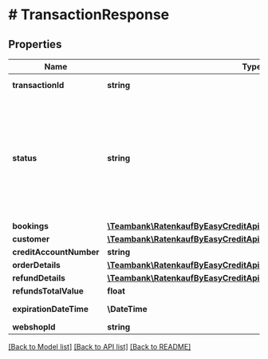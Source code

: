 # # TransactionResponse

## Properties

Name | Type | Description | Notes
------------ | ------------- | ------------- | -------------
**transactionId** | **string** | Unique functional transaction identifier (consists of 6 characters) | [optional]
**status** | **string** | Status structure &#x3D; &lt;Merchant-Transaction-Status&gt;_&lt;Booking-Status&gt; -&gt; Merchant-Transaction-Status are REPORT_CAPTURE (LIEFERUNG_MELDEN), REPORT_CAPTURE_EXPIRING (LIEFERUNG_MELDEN_AUSLAUFEND), IN_BILLING (IN_ABRECHNUNG), BILLED (ABGERECHNET), EXPIRED (ABGELAUFEN). Applicable Booking-Status for this scenario are FAILED, PENDING | [optional]
**bookings** | [**\Teambank\RatenkaufByEasyCreditApiV3\Model\Booking[]**](Booking.md) |  | [optional]
**customer** | [**\Teambank\RatenkaufByEasyCreditApiV3\Model\TransactionCustomer**](TransactionCustomer.md) |  | [optional]
**creditAccountNumber** | **string** | (&#x3D; kreditKontonummer) | [optional]
**orderDetails** | [**\Teambank\RatenkaufByEasyCreditApiV3\Model\TransactionOrderDetails**](TransactionOrderDetails.md) |  | [optional]
**refundDetails** | [**\Teambank\RatenkaufByEasyCreditApiV3\Model\Refund[]**](Refund.md) |  | [optional]
**refundsTotalValue** | **float** | Sum of all the refund amounts in € | [optional]
**expirationDateTime** | **\DateTime** | Expiration date for transactions in state REPORT_CAPTURE | [optional]
**webshopId** | **string** | Webshop Id | [optional]

[[Back to Model list]](../../README.md#models) [[Back to API list]](../../README.md#endpoints) [[Back to README]](../../README.md)
